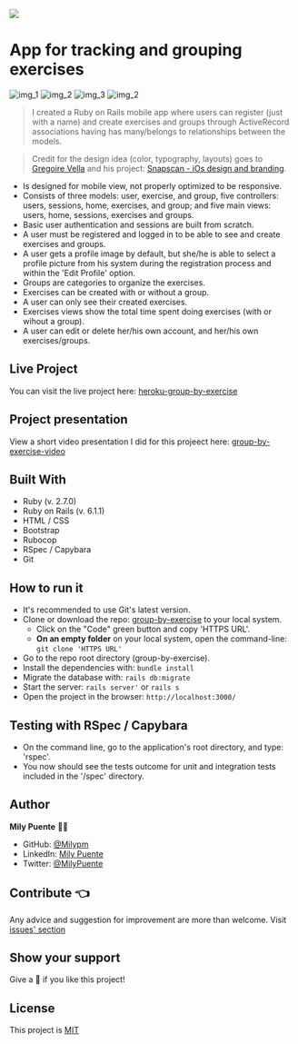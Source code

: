 ![](https://img.shields.io/badge/Microverse-blueviolet)
# App for tracking and grouping exercises


![img_1](./app/assets/images/img1.png) ![img_2](./app/assets/images/img2.png)     ![img_3](./app/assets/images/img3.png) ![img_2](./app/assets/images/img4.png)


> I created a Ruby on Rails mobile app where users can register (just with a name) and create exercises and groups through ActiveRecord associations having has many/belongs to relationships between the models.

> Credit for the design idea (color, typography, layouts) goes to [Gregoire Vella](https://www.behance.net/gregoirevella) and his project: [Snapscan - iOs design and branding](https://www.behance.net/gallery/19759151/Snapscan-iOs-design-and-branding?tracking_source=).

- Is designed for mobile view, not properly optimized to be responsive.
- Consists of three models: user, exercise, and group, five controllers: users, sessions, home, exercises, and group; and five main views: users, home, sessions, exercises and groups.
- Basic user authentication and sessions are built from scratch.
- A user must be registered and logged in to be able to see and create exercises and groups.
- A user gets a profile image by default, but she/he is able to select a profile picture from his system during the registration process and within the 'Edit Profile' option.
- Groups are categories to organize the exercises.
- Exercises can be created with or without a group.
- A user can only see their created exercises.
- Exercises views show the total time spent doing exercises (with or wihout a group).
- A user can edit or delete her/his own account, and her/his own exercises/groups.

## Live Project
You can visit the live project here: [heroku-group-by-exercise](https://exerscan-group-by-exercise.herokuapp.com/)

## Project presentation
View a short video presentation I did for this projeect here: [group-by-exercise-video](https://www.loom.com/share/9cf03764809045adb8764b40dad65153)

## Built With
- Ruby (v. 2.7.0)
- Ruby on Rails (v. 6.1.1)
- HTML / CSS
- Bootstrap
- Rubocop
- RSpec / Capybara
- Git
 
## How to run it
- It's recommended to use Git's latest version.
- Clone or download the repo: [group-by-exercise](https://github.com/Milypm/group_by_exercise) to your local system.
    - Click on the "Code" green button and copy 'HTTPS URL'.
    - **On an empty folder** on your local system, open the command-line: `git clone 'HTTPS URL'`
- Go to the repo root directory (group-by-exercise).
- Install the dependencies with: `bundle install`
- Migrate the database with: `rails db:migrate`
- Start the server: `rails server'` or `rails s`
- Open the project in the browser: `http://localhost:3000/`

## Testing with RSpec / Capybara
- On the command line, go to the application's root directory, and type: 'rspec'.
- You now should see the tests outcome for unit and integration tests included in the '/spec' directory.

## Author
**Mily Puente** :woman_technologist:
- GitHub: [@Milypm](https://github.com/Milypm)
- LinkedIn: [Mily Puente](https://www.linkedin.com/in/milypuentem/)
- Twitter: [@MilyPuente](https://twitter.com/MilyPuente)
 
## Contribute :point_left:
Any advice and suggestion for improvement are more than welcome.
Visit [issues' section](https://github.com/Milypm/group_by_exercise/issues)

## Show your support
Give a :star2: if you like this project!

## License
This project is [MIT](https://github.com/Milypm/group_by_exercise/blob/development/LICENSE)
